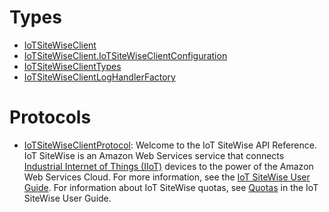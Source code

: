 # Types

  - [IoTSiteWiseClient](/aws-sdk-swift/reference/0.x/AWSIoTSiteWise/IoTSiteWiseClient)
  - [IoTSiteWiseClient.IoTSiteWiseClientConfiguration](/aws-sdk-swift/reference/0.x/AWSIoTSiteWise/IoTSiteWiseClient_IoTSiteWiseClientConfiguration)
  - [IoTSiteWiseClientTypes](/aws-sdk-swift/reference/0.x/AWSIoTSiteWise/IoTSiteWiseClientTypes)
  - [IoTSiteWiseClientLogHandlerFactory](/aws-sdk-swift/reference/0.x/AWSIoTSiteWise/IoTSiteWiseClientLogHandlerFactory)

# Protocols

  - [IoTSiteWiseClientProtocol](/aws-sdk-swift/reference/0.x/AWSIoTSiteWise/IoTSiteWiseClientProtocol):
    Welcome to the IoT SiteWise API Reference. IoT SiteWise is an Amazon Web Services service that connects [Industrial Internet of Things (IIoT)](https://en.wikipedia.org/wiki/Internet_of_things#Industrial_applications) devices to the power of the Amazon Web Services Cloud. For more information, see the [IoT SiteWise User Guide](https://docs.aws.amazon.com/iot-sitewise/latest/userguide/). For information about IoT SiteWise quotas, see [Quotas](https://docs.aws.amazon.com/iot-sitewise/latest/userguide/quotas.html) in the IoT SiteWise User Guide.
